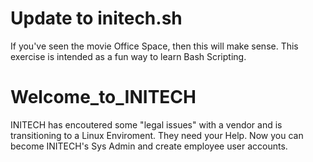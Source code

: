 #  Update to initech.sh
If you've seen the movie Office Space, then this will make sense.
This exercise is intended as a fun way to learn Bash Scripting.
# Welcome_to_INITECH
INITECH has encoutered some "legal issues" with a vendor and is transitioning to a Linux Enviroment.
They need your Help.
Now you can become INITECH's Sys Admin and create employee user accounts.

